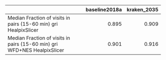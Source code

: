 |                                                                          |   baseline2018a |   kraken_2035 |
|:-------------------------------------------------------------------------|----------------:|--------------:|
| Median Fraction of visits in pairs (15-60 min) gri HealpixSlicer         |           0.895 |         0.909 |
| Median Fraction of visits in pairs (15-60 min) gri WFD+NES HealpixSlicer |           0.901 |         0.916 |
